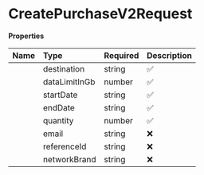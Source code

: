 # CreatePurchaseV2Request



**Properties**

| Name | Type | Required | Description |
| :-------- | :----------| :----------| :----------|
    | destination | string | ✅ | ISO representation of the package's destination |
    | dataLimitInGb | number | ✅ | Size of the package in GB. The available options are 1, 2, 3, 5, 8, 20GB |
    | startDate | string | ✅ | Start date of the package's validity in the format 'yyyy-MM-dd'. This date can be set to the current day or any day within the next 12 months. |
    | endDate | string | ✅ | End date of the package's validity in the format 'yyyy-MM-dd'. End date can be maximum 90 days after Start date. |
    | quantity | number | ✅ | Number of eSIMs to purchase. |
    | email | string | ❌ | Email address where the purchase confirmation email will be sent (including QR Code & activation steps) |
    | referenceId | string | ❌ | An identifier provided by the partner to link this purchase to their booking or transaction for analytics and debugging purposes. |
    | networkBrand | string | ❌ | Customize the network brand of the issued eSIM. This parameter is accessible to platforms with Diamond tier and requires an alphanumeric string of up to 15 characters. |


